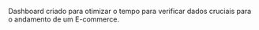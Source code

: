 Dashboard criado para otimizar o tempo para verificar dados cruciais para o andamento de um E-commerce.
